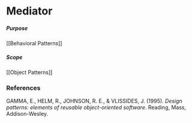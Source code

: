 # Mediator

##### Purpose
[[Behavioral Patterns]]

##### Scope
[[Object Patterns]]

### References
GAMMA, E., HELM, R., JOHNSON, R. E., & VLISSIDES, J. (1995). _Design patterns: elements of reusable object-oriented software_. Reading, Mass, Addison-Wesley.